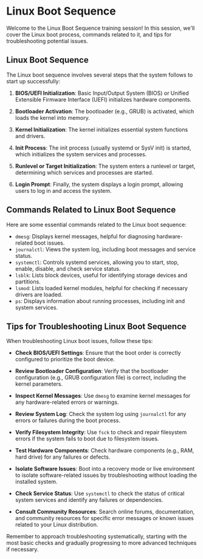 # Linux Boot Sequence 
Welcome to the Linux Boot Sequence training session! In this session, we'll cover the Linux boot process, commands related to it, and tips for troubleshooting potential issues.

## Linux Boot Sequence

The Linux boot sequence involves several steps that the system follows to start up successfully:

1. **BIOS/UEFI Initialization**: Basic Input/Output System (BIOS) or Unified Extensible Firmware Interface (UEFI) initializes hardware components.

2. **Bootloader Activation**: The bootloader (e.g., GRUB) is activated, which loads the kernel into memory.

3. **Kernel Initialization**: The kernel initializes essential system functions and drivers.

4. **Init Process**: The init process (usually systemd or SysV init) is started, which initializes the system services and processes.

5. **Runlevel or Target Initialization**: The system enters a runlevel or target, determining which services and processes are started.

6. **Login Prompt**: Finally, the system displays a login prompt, allowing users to log in and access the system.

## Commands Related to Linux Boot Sequence

Here are some essential commands related to the Linux boot sequence:

- `dmesg`: Displays kernel messages, helpful for diagnosing hardware-related boot issues.
- `journalctl`: Views the system log, including boot messages and service status.
- `systemctl`: Controls systemd services, allowing you to start, stop, enable, disable, and check service status.
- `lsblk`: Lists block devices, useful for identifying storage devices and partitions.
- `lsmod`: Lists loaded kernel modules, helpful for checking if necessary drivers are loaded.
- `ps`: Displays information about running processes, including init and system services.

## Tips for Troubleshooting Linux Boot Sequence

When troubleshooting Linux boot issues, follow these tips:

- **Check BIOS/UEFI Settings**: Ensure that the boot order is correctly configured to prioritize the boot device.

- **Review Bootloader Configuration**: Verify that the bootloader configuration (e.g., GRUB configuration file) is correct, including the kernel parameters.

- **Inspect Kernel Messages**: Use `dmesg` to examine kernel messages for any hardware-related errors or warnings.

- **Review System Log**: Check the system log using `journalctl` for any errors or failures during the boot process.

- **Verify Filesystem Integrity**: Use `fsck` to check and repair filesystem errors if the system fails to boot due to filesystem issues.

- **Test Hardware Components**: Check hardware components (e.g., RAM, hard drive) for any failures or defects.

- **Isolate Software Issues**: Boot into a recovery mode or live environment to isolate software-related issues by troubleshooting without loading the installed system.

- **Check Service Status**: Use `systemctl` to check the status of critical system services and identify any failures or dependencies.

- **Consult Community Resources**: Search online forums, documentation, and community resources for specific error messages or known issues related to your Linux distribution.

Remember to approach troubleshooting systematically, starting with the most basic checks and gradually progressing to more advanced techniques if necessary.


